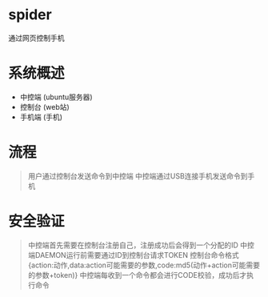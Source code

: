 # spider
通过网页控制手机

# 系统概述
- 中控端 (ubuntu服务器)
- 控制台 (web站)
- 手机端 (手机)

# 流程
> 用户通过控制台发送命令到中控端
> 中控端通过USB连接手机发送命令到手机

# 安全验证
> 中控端首先需要在控制台注册自己，注册成功后会得到一个分配的ID
> 中控端DAEMON运行前需要通过ID到控制台请求TOKEN
> 控制台命令格式 {action:动作,data:action可能需要的参数,code:md5(动作+action可能需要的参数+token)}
> 中控端每收到一个命令都会进行CODE校验，成功后才执行命令